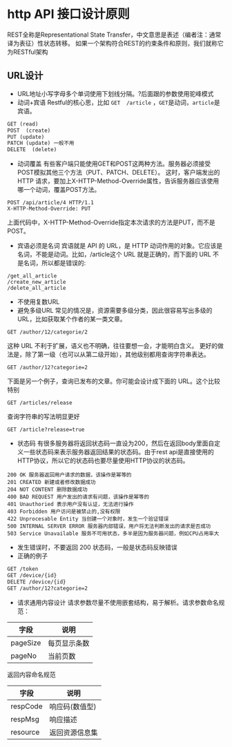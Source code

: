 # http API 接口设计原则

REST全称是Representational State Transfer，中文意思是表述（编者注：通常译为表征）性状态转移。
如果一个架构符合REST的约束条件和原则，我们就称它为RESTful架构

## URL设计

- URL地址小写字母多个单词使用下划线分隔。?后面跟的参数使用驼峰模式
- 动词+宾语
Restful的核心思，比如 `GET  /article` ，`GET`是动词，`article`是宾语。
```HTML
GET (read)
POST  (create)
PUT (update)
PATCH (update) 一般不用
DELETE  (delete)
```
- 动词覆盖
有些客户端只能使用GET和POST这两种方法。服务器必须接受POST模拟其他三个方法（PUT、PATCH、DELETE）。
这时，客户端发出的 HTTP 请求，要加上X-HTTP-Method-Override属性，告诉服务器应该使用哪一个动词，覆盖POST方法。
```
POST /api/article/4 HTTP/1.1  
X-HTTP-Method-Override: PUT
```
上面代码中，X-HTTP-Method-Override指定本次请求的方法是PUT，而不是POST。
- 宾语必须是名词
宾语就是 API 的 URL，是 HTTP 动词作用的对象。它应该是名词，不能是动词。比如，/article这个 URL 就是正确的，而下面的 URL 不是名词，所以都是错误的:
```
/get_all_article
/create_new_article
/delete_all_article
```
- 不使用复数URL
- 避免多级URL
常见的情况是，资源需要多级分类，因此很容易写出多级的 URL，比如获取某个作者的某一类文章。
```
GET /author/12/categorie/2
```
这种 URL 不利于扩展，语义也不明确，往往要想一会，才能明白含义。
更好的做法是，除了第一级（也可以从第二级开始），其他级别都用查询字符串表达。
```
GET /author/12?categorie=2
```
下面是另一个例子，查询已发布的文章。你可能会设计成下面的 URL。这个比较特别
```
GET /articles/release
```
查询字符串的写法明显更好
```
GET /article?release=true
```
- 状态码
有很多服务器将返回状态码一直设为200，然后在返回body里面自定义一些状态码来表示服务器返回结果的状态码。由于rest api是直接使用的HTTP协议，所以它的状态码也要尽量使用HTTP协议的状态码。
```
200 OK 服务器返回用户请求的数据，该操作是幂等的
201 CREATED 新建或者修改数据成功
204 NOT CONTENT 删除数据成功
400 BAD REQUEST 用户发出的请求有问题，该操作是幂等的
401 Unauthoried 表示用户没有认证，无法进行操作
403 Forbidden 用户访问是被禁止的,没有权限
422 Unprocesable Entity 当创建一个对象时，发生一个验证错误
500 INTERNAL SERVER ERROR 服务器内部错误，用户将无法判断发出的请求是否成功
503 Service Unavailable 服务不可用状态，多半是因为服务器问题，例如CPU占用率大
```
- 发生错误时，不要返回 200 状态码，一般是状态码反映错误
- 正确的例子
```html
GET /token
GET /device/{id}
DELETE /device/{id}
GET /author/12?categorie=2
```
- 请求通用内容设计
请求参数尽量不使用嵌套结构，易于解析。请求参数命名规范：

|  字段  |  说明   |
| ------ | ------ |
| pageSize    |  每页显示条数  |
| pageNo    |  当前页数  |

返回内容命名规范

|  字段  |  说明   |
| ------ | ------ |
| respCode    |  响应码(数值型)  |
| respMsg    |  响应描述  |
| resource    |  返回资源信息集  |
